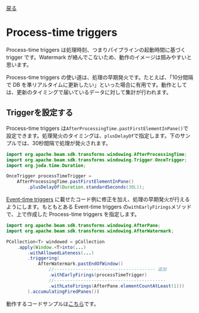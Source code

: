 [戻る](../overview.md)

# Process-time triggers
Process-time triggers は処理時刻、つまりパイプラインの起動時間に基づく trigger です。Watermark が絡んでこないため、動作のイメージは掴みやすいと思います。

Process-time triggers の使い道は、処理の早期発火です。たとえば、「10分間隔で DB を準リアルタイムに更新したい」といった場合に有用です。動作としては、更新のタイミングで届いているデータに対して集計が行われます。

## Triggerを設定する
Process-time triggers は`AfterProcessingTime.pastFirstElementInPane()`で設定できます。処理発火のタイミングは、`plusDelayOf`で指定します。下のサンプルでは、30秒間隔で処理が発火されます。

```java
import org.apache.beam.sdk.transforms.windowing.AfterProcessingTime;
import org.apache.beam.sdk.transforms.windowing.Trigger.OnceTrigger;
import org.joda.time.Duration;

OnceTrigger processTimeTrigger =
    AfterProcessingTime.pastFirstElementInPane()
        .plusDelayOf(Duration.standardSeconds(30L));
```

[Event-time triggers](./event-time.md) に載せたコード例に修正を加え、処理の早期発火が行えるようにします。もともとある Event-time triggers の`withEarlyFirings`メソッドで、上で作成した Process-time triggers を指定します。

```java
import org.apache.beam.sdk.transforms.windowing.AfterPane;
import org.apache.beam.sdk.transforms.windowing.AfterWatermark;

PCollection<T> windowed = pCollection
    .apply(Window.<T>into(...)
        .withAllowedLateness(...)
        .triggering(
            AfterWatermark.pastEndOfWindow()
                //-------------------------------------- 追加
                .withEarlyFirings(processTimeTrigger)
                //------------------------------------------
                .withLateFirings(AfterPane.elementCountAtLeast(1)))
        ).accumulatingFiredPanes())
```

動作するコードサンプルは[こちら](./codes/process-time.md)です。

